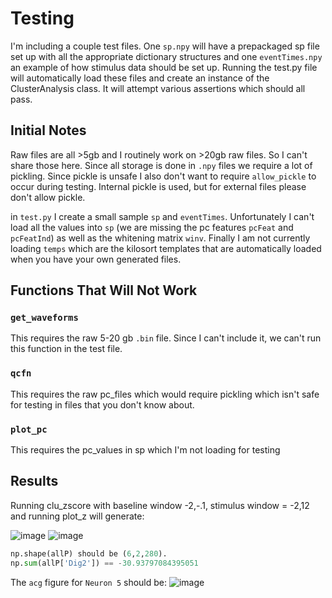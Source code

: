 # Testing

I'm including a couple test files. One `sp.npy` will have a prepackaged sp file set up with all the appropriate dictionary structures and one `eventTimes.npy` an example of how stimulus data should be set up. Running the test.py file will automatically load these files and create an instance of the ClusterAnalysis class. It will attempt various assertions which should all pass. 

## Initial Notes
Raw files are all >5gb and I routinely work on >20gb raw files. So I can't share those here. Since all storage is done in `.npy` files we require a lot of pickling. Since pickle is unsafe I also don't want to require `allow_pickle` to occur during testing. Internal pickle is used, but for external files please don't allow pickle. 

in `test.py` I create a small sample `sp` and `eventTimes`. Unfortunately I can't load all the values into `sp` (we are missing the pc features `pcFeat` and `pcFeatInd`) as well as the whitening matrix `winv`. Finally I am not currently loading `temps` which are the kilosort templates that are automatically loaded when you have your own generated files. 

## Functions That Will Not Work

### `get_waveforms`
This requires the raw 5-20 gb `.bin` file. Since I can't include it, we can't run this function in the test file.

### `qcfn`
This requires the raw pc_files which would require pickling which isn't safe for testing in files that you don't know about. 

### `plot_pc`
This requires the pc_values in sp which I'm not loading for testing

## Results

Running clu_zscore with baseline window -2,-.1, stimulus window = -2,12 and running plot_z will generate:

![image](https://user-images.githubusercontent.com/92116279/219795937-2fc37781-70ba-4a0b-abb7-3983ff958555.png)
![image](https://user-images.githubusercontent.com/92116279/219795950-4feb8a07-76a2-4c0a-b11f-bd9acb36f0d7.png)

```python
np.shape(allP) should be (6,2,280).
np.sum(allP['Dig2']) == -30.93797084395051
```
The `acg` figure for `Neuron 5` should be:
![image](https://user-images.githubusercontent.com/92116279/219798237-3f878480-8344-490d-ba19-5a5811ea1a3a.png)
